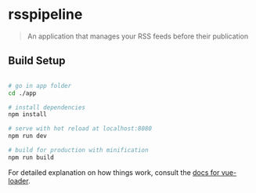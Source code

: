 # rsspipeline

> An application that manages your RSS feeds before their publication

## Build Setup

``` bash

# go in app folder
cd ./app

# install dependencies
npm install

# serve with hot reload at localhost:8080
npm run dev

# build for production with minification
npm run build
```

For detailed explanation on how things work, consult the [docs for vue-loader](http://vuejs.github.io/vue-loader).
